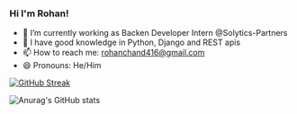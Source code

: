 ### Hi I'm Rohan!

- 🔭 I’m currently working as Backen Developer Intern @Solytics-Partners
- 🌱 I have good knowledge in Python, Django and REST apis
- 📫 How to reach me: rohanchand416@gmail.com
- 😄 Pronouns: He/Him


[![GitHub Streak](https://github-readme-streak-stats.herokuapp.com?user=rohan416&theme=transparent&hide_border=true&border_radius=4&date_format=j%20M%5B%20Y%5D&card_width=489)](https://git.io/streak-stats)


![Anurag's GitHub stats](https://github-readme-stats.vercel.app/api?username=rohan416&theme=dark&show_icons=true?theme=gotham)




